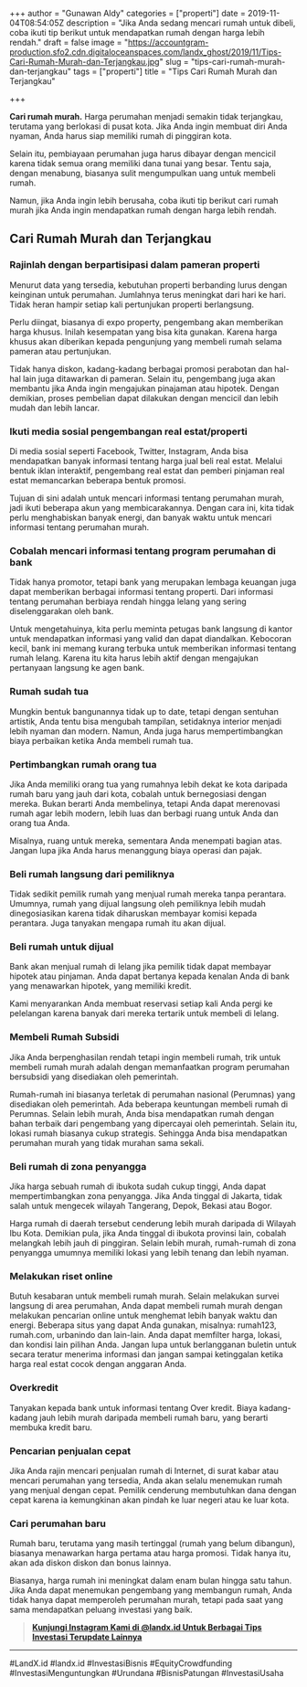 +++
author = "Gunawan Aldy"
categories = ["properti"]
date = 2019-11-04T08:54:05Z
description = "Jika Anda sedang mencari rumah untuk dibeli, coba ikuti tip berikut untuk mendapatkan rumah dengan harga lebih rendah."
draft = false
image = "https://accountgram-production.sfo2.cdn.digitaloceanspaces.com/landx_ghost/2019/11/Tips-Cari-Rumah-Murah-dan-Terjangkau.jpg"
slug = "tips-cari-rumah-murah-dan-terjangkau"
tags = ["properti"]
title = "Tips Cari Rumah Murah dan Terjangkau"

+++


**Cari rumah murah.** Harga perumahan menjadi semakin tidak terjangkau, terutama yang berlokasi di pusat kota. Jika Anda ingin membuat diri Anda nyaman, Anda harus siap memiliki rumah di pinggiran kota.

Selain itu, pembiayaan perumahan juga harus dibayar dengan mencicil karena tidak semua orang memiliki dana tunai yang besar. Tentu saja, dengan menabung, biasanya sulit mengumpulkan uang untuk membeli rumah.

Namun, jika Anda ingin lebih berusaha, coba ikuti tip berikut cari rumah murah jika Anda ingin mendapatkan rumah dengan harga lebih rendah.

## Cari Rumah Murah dan Terjangkau

### Rajinlah dengan berpartisipasi dalam pameran properti

Menurut data yang tersedia, kebutuhan properti berbanding lurus dengan keinginan untuk perumahan. Jumlahnya terus meningkat dari hari ke hari. Tidak heran hampir setiap kali pertunjukan properti berlangsung.

Perlu diingat, biasanya di expo property, pengembang akan memberikan harga khusus. Inilah kesempatan yang bisa kita gunakan. Karena harga khusus akan diberikan kepada pengunjung yang membeli rumah selama pameran atau pertunjukan.

Tidak hanya diskon, kadang-kadang berbagai promosi perabotan dan hal-hal lain juga ditawarkan di pameran. Selain itu, pengembang juga akan membantu jika Anda ingin mengajukan pinajaman atau hipotek. Dengan demikian, proses pembelian dapat dilakukan dengan mencicil dan lebih mudah dan lebih lancar.

### Ikuti media sosial pengembangan real estat/properti

Di media sosial seperti Facebook, Twitter, Instagram, Anda bisa mendapatkan banyak informasi tentang harga jual beli real estat. Melalui bentuk iklan interaktif, pengembang real estat dan pemberi pinjaman real estat memancarkan beberapa bentuk promosi.

Tujuan di sini adalah untuk mencari informasi tentang perumahan murah, jadi ikuti beberapa akun yang membicarakannya. Dengan cara ini, kita tidak perlu menghabiskan banyak energi, dan banyak waktu untuk mencari informasi tentang perumahan murah.

### Cobalah mencari informasi tentang program perumahan di bank

Tidak hanya promotor, tetapi bank yang merupakan lembaga keuangan juga dapat memberikan berbagai informasi tentang properti. Dari informasi tentang perumahan berbiaya rendah hingga lelang yang sering diselenggarakan oleh bank.

Untuk mengetahuinya, kita perlu meminta petugas bank langsung di kantor untuk mendapatkan informasi yang valid dan dapat diandalkan. Kebocoran kecil, bank ini memang kurang terbuka untuk memberikan informasi tentang rumah lelang. Karena itu kita harus lebih aktif dengan mengajukan pertanyaan langsung ke agen bank.

### Rumah sudah tua

Mungkin bentuk bangunannya tidak up to date, tetapi dengan sentuhan artistik, Anda tentu bisa mengubah tampilan, setidaknya interior menjadi lebih nyaman dan modern. Namun, Anda juga harus mempertimbangkan biaya perbaikan ketika Anda membeli rumah tua.

### Pertimbangkan rumah orang tua

Jika Anda memiliki orang tua yang rumahnya lebih dekat ke kota daripada rumah baru yang jauh dari kota, cobalah untuk bernegosiasi dengan mereka. Bukan berarti Anda membelinya, tetapi Anda dapat merenovasi rumah agar lebih modern, lebih luas dan berbagi ruang untuk Anda dan orang tua Anda.

Misalnya, ruang untuk mereka, sementara Anda menempati bagian atas. Jangan lupa jika Anda harus menanggung biaya operasi dan pajak.

### Beli rumah langsung dari pemiliknya

Tidak sedikit pemilik rumah yang menjual rumah mereka tanpa perantara. Umumnya, rumah yang dijual langsung oleh pemiliknya lebih mudah dinegosiasikan karena tidak diharuskan membayar komisi kepada perantara. Juga tanyakan mengapa rumah itu akan dijual.

### Beli rumah untuk dijual

Bank akan menjual rumah di lelang jika pemilik tidak dapat membayar hipotek atau pinjaman. Anda dapat bertanya kepada kenalan Anda di bank yang menawarkan hipotek, yang memiliki kredit.

Kami menyarankan Anda membuat reservasi setiap kali Anda pergi ke pelelangan karena banyak dari mereka tertarik untuk membeli di lelang.

### Membeli Rumah Subsidi

Jika Anda berpenghasilan rendah tetapi ingin membeli rumah, trik untuk membeli rumah murah adalah dengan memanfaatkan program perumahan bersubsidi yang disediakan oleh pemerintah.

Rumah-rumah ini biasanya terletak di perumahan nasional (Perumnas) yang disediakan oleh pemerintah. Ada beberapa keuntungan membeli rumah di Perumnas. Selain lebih murah, Anda bisa mendapatkan rumah dengan bahan terbaik dari pengembang yang dipercayai oleh pemerintah. Selain itu, lokasi rumah biasanya cukup strategis. Sehingga Anda bisa mendapatkan perumahan murah yang tidak murahan sama sekali.

### Beli rumah di zona penyangga

Jika harga sebuah rumah di ibukota sudah cukup tinggi, Anda dapat mempertimbangkan zona penyangga. Jika Anda tinggal di Jakarta, tidak salah untuk mengecek wilayah Tangerang, Depok, Bekasi atau Bogor.

Harga rumah di daerah tersebut cenderung lebih murah daripada di Wilayah Ibu Kota. Demikian pula, jika Anda tinggal di ibukota provinsi lain, cobalah melangkah lebih jauh di pinggiran. Selain lebih murah, rumah-rumah di zona penyangga umumnya memiliki lokasi yang lebih tenang dan lebih nyaman.

### Melakukan riset online

Butuh kesabaran untuk membeli rumah murah. Selain melakukan survei langsung di area perumahan, Anda dapat membeli rumah murah dengan melakukan pencarian online untuk menghemat lebih banyak waktu dan energi. Beberapa situs yang dapat Anda gunakan, misalnya: rumah123, rumah.com, urbanindo dan lain-lain. Anda dapat memfilter harga, lokasi, dan kondisi lain pilihan Anda. Jangan lupa untuk berlangganan buletin untuk secara teratur menerima informasi dan jangan sampai ketinggalan ketika harga real estat cocok dengan anggaran Anda.

### Overkredit

Tanyakan kepada bank untuk informasi tentang Over kredit. Biaya kadang-kadang jauh lebih murah daripada membeli rumah baru, yang berarti membuka kredit baru.

### Pencarian penjualan cepat

Jika Anda rajin mencari penjualan rumah di Internet, di surat kabar atau mencari perumahan yang tersedia, Anda akan selalu menemukan rumah yang menjual dengan cepat. Pemilik cenderung membutuhkan dana dengan cepat karena ia kemungkinan akan pindah ke luar negeri atau ke luar kota.

### Cari perumahan baru

Rumah baru, terutama yang masih tertinggal (rumah yang belum dibangun), biasanya menawarkan harga pertama atau harga promosi. Tidak hanya itu, akan ada diskon diskon dan bonus lainnya.

Biasanya, harga rumah ini meningkat dalam enam bulan hingga satu tahun. Jika Anda dapat menemukan pengembang yang membangun rumah, Anda tidak hanya dapat memperoleh perumahan murah, tetapi pada saat yang sama mendapatkan peluang investasi yang baik.

> **[Kunjungi Instagram Kami di @landx.id Untuk Berbagai Tips Investasi Terupdate Lainnya](https://instagram.com/landx.id?utm_medium=copy_link)**

---

#LandX.id	#landx.id	#InvestasiBisnis	#EquityCrowdfunding	#InvestasiMenguntungkan	#Urundana	#BisnisPatungan	#InvestasiUsaha

